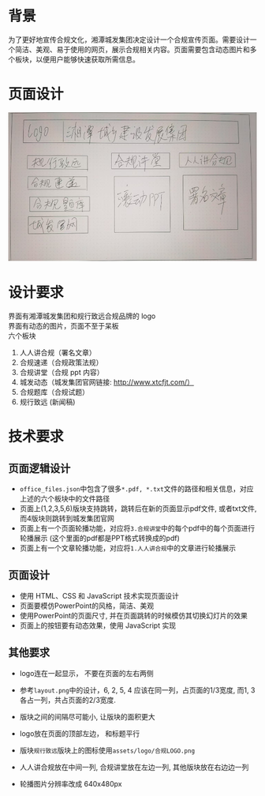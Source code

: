 # 背景
为了更好地宣传合规文化，湘潭城发集团决定设计一个合规宣传页面。需要设计一个简洁、美观、易于使用的网页，展示合规相关内容。页面需要包含动态图片和多个板块，以便用户能够快速获取所需信息。

# 页面设计

![设计](imgs/layout.png)


# 设计要求

界面有湘潭城发集团和规行致远合规品牌的 logo  
界面有动态的图片，页面不至于呆板  
六个板块  
1. 人人讲合规（署名文章）  
2. 合规速递（合规政策法规）  
3. 合规讲堂（合规 ppt 内容）  
4. 城发动态（城发集团官网链接: http://www.xtcfjt.com/）  
5. 合规题库（合规试题）
6. 规行致远 (新闻稿)

# 技术要求
## 页面逻辑设计
- `office_files.json`中包含了很多`*.pdf, *.txt`文件的路径和相关信息，对应上述的六个板块中的文件路径
- 页面上(1,2,3,5,6)版块支持跳转，跳转后在新的页面显示pdf文件, 或者txt文件, 而4版块则跳转到城发集团官网
- 页面上有一个页面轮播功能，对应将`3.合规讲堂`中的每个pdf中的每个页面进行轮播展示 (这个里面的pdf都是PPT格式转换成的pdf)
- 页面上有一个文章轮播功能，对应将`1.人人讲合规`中的文章进行轮播展示

## 页面设计
- 使用 HTML、CSS 和 JavaScript 技术实现页面设计
- 页面要模仿PowerPoint的风格，简洁、美观
- 使用PowerPoint的页面尺寸, 并在页面跳转的时候模仿其切换幻灯片的效果
- 页面上的按钮要有动态效果，使用 JavaScript 实现


## 其他要求

- logo连在一起显示， 不要在页面的左右两侧
- 参考`layout.png`中的设计，6, 2, 5, 4 应该在同一列，占页面的1/3宽度, 而1, 3 各占一列，共占页面的2/3宽度. 
- 版块之间的间隔尽可能小, 让版块的面积更大

- logo放在页面的顶部左边， 和标题平行
- 版块`规行致远`版块上的图标使用`assets/logo/合规LOGO.png`


- 人人讲合规放在中间一列, 合规讲堂放在左边一列, 其他版块放在右边边一列
- 轮播图片分辨率改成 640x480px